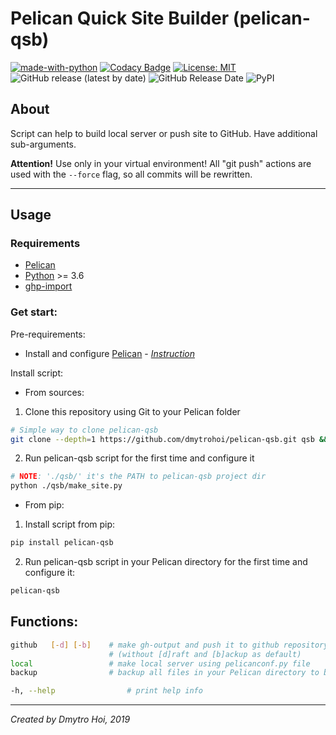 # Pelican Quick Site Builder (pelican-qsb)

[![made-with-python](https://img.shields.io/badge/Made%20with-Python-1f425f.svg)](https://www.python.org/)
[![Codacy Badge](https://api.codacy.com/project/badge/Grade/d7c3dca874f04f4687b653f23f834630)](https://www.codacy.com/manual/dmytrohoi/pelican_makesite_script?utm_source=github.com&amp;utm_medium=referral&amp;utm_content=dmytrohoi/pelican_makesite_script&amp;utm_campaign=Badge_Grade)
[![License: MIT](https://img.shields.io/badge/License-MIT-yellow.svg)](https://opensource.org/licenses/MIT)
![GitHub release (latest by date)](https://img.shields.io/github/v/release/dmytrohoi/pelican_makesite_script )
![GitHub Release Date](https://img.shields.io/github/release-date/dmytrohoi/pelican_makesite_script)
![PyPI](https://img.shields.io/pypi/v/pelican-qsb)

## About

Script can help to build local server or push site to GitHub. Have additional
sub-arguments.

**Attention!**
Use only in your virtual environment!
All "git push" actions are used with the `--force` flag, so all commits will be rewritten.

-----
## Usage

### Requirements
 - [Pelican](https://github.com/getpelican/pelican)
 - [Python](https://python.org) >= 3.6
 - [ghp-import](https://github.com/davisp/ghp-import)

### Get start:

Pre-requirements:

- Install and configure [Pelican](@getpelican) - _[Instruction](https://docs.getpelican.com/en/stable/install.html)_

Install script:
  - From sources:
1. Clone this repository using Git to your Pelican folder

``` bash
# Simple way to clone pelican-qsb
git clone --depth=1 https://github.com/dmytrohoi/pelican-qsb.git qsb && rm -rf ./qsb/.git
```

2. Run pelican-qsb script for the first time and configure it

``` bash
# NOTE: './qsb/' it's the PATH to pelican-qsb project dir
python ./qsb/make_site.py
```

  - From pip:

1. Install script from pip:

``` bash
pip install pelican-qsb
```

2. Run pelican-qsb script in your Pelican directory for the first time and configure it:

``` bash
pelican-qsb
```


## Functions:

``` bash
github   [-d] [-b]    # make gh-output and push it to github repository
                      # (without [d]raft and [b]ackup as default)
local                 # make local server using pelicanconf.py file
backup                # backup all files in your Pelican directory to backup repository

-h, --help                # print help info
```
-----

_Created by Dmytro Hoi, 2019_
